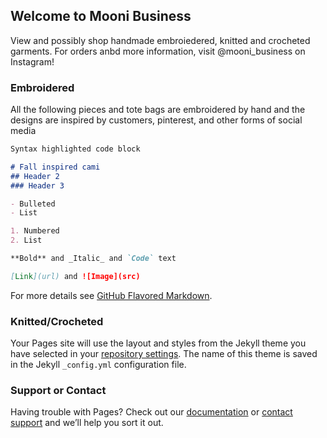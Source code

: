 ## Welcome to Mooni Business
View and possibly shop handmade embroiedered, knitted and crocheted garments.
For orders anbd more information, visit @mooni_business on Instagram!

### Embroidered

All the following pieces and tote bags are embroidered by hand and the designs are inspired by customers, pinterest, and other forms of social media

```markdown
Syntax highlighted code block

# Fall inspired cami 
## Header 2
### Header 3

- Bulleted
- List

1. Numbered
2. List

**Bold** and _Italic_ and `Code` text

[Link](url) and ![Image](src)
```

For more details see [GitHub Flavored Markdown](https://guides.github.com/features/mastering-markdown/).

### Knitted/Crocheted 

Your Pages site will use the layout and styles from the Jekyll theme you have selected in your [repository settings](https://github.com/aila-jahromi/Mooni-Business/settings/pages). The name of this theme is saved in the Jekyll `_config.yml` configuration file.

### Support or Contact

Having trouble with Pages? Check out our [documentation](https://docs.github.com/categories/github-pages-basics/) or [contact support](https://support.github.com/contact) and we’ll help you sort it out.
